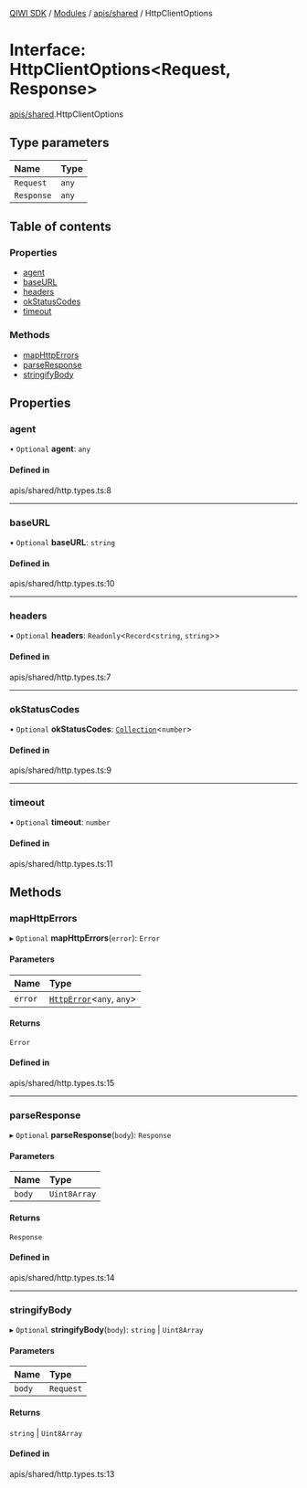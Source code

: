 [QIWI SDK](../README.md) / [Modules](../modules.md) / [apis/shared](../modules/apis_shared.md) / HttpClientOptions

# Interface: HttpClientOptions<Request, Response\>

[apis/shared](../modules/apis_shared.md).HttpClientOptions

## Type parameters

| Name | Type |
| :------ | :------ |
| `Request` | `any` |
| `Response` | `any` |

## Table of contents

### Properties

- [agent](apis_shared.HttpClientOptions.md#agent)
- [baseURL](apis_shared.HttpClientOptions.md#baseurl)
- [headers](apis_shared.HttpClientOptions.md#headers)
- [okStatusCodes](apis_shared.HttpClientOptions.md#okstatuscodes)
- [timeout](apis_shared.HttpClientOptions.md#timeout)

### Methods

- [mapHttpErrors](apis_shared.HttpClientOptions.md#maphttperrors)
- [parseResponse](apis_shared.HttpClientOptions.md#parseresponse)
- [stringifyBody](apis_shared.HttpClientOptions.md#stringifybody)

## Properties

### agent

• `Optional` **agent**: `any`

#### Defined in

apis/shared/http.types.ts:8

___

### baseURL

• `Optional` **baseURL**: `string`

#### Defined in

apis/shared/http.types.ts:10

___

### headers

• `Optional` **headers**: `Readonly`<`Record`<`string`, `string`\>\>

#### Defined in

apis/shared/http.types.ts:7

___

### okStatusCodes

• `Optional` **okStatusCodes**: [`Collection`](../modules/index.QIWI.md#collection)<`number`\>

#### Defined in

apis/shared/http.types.ts:9

___

### timeout

• `Optional` **timeout**: `number`

#### Defined in

apis/shared/http.types.ts:11

## Methods

### mapHttpErrors

▸ `Optional` **mapHttpErrors**(`error`): `Error`

#### Parameters

| Name | Type |
| :------ | :------ |
| `error` | [`HttpError`](../classes/index.QIWI.HttpError.md)<`any`, `any`\> |

#### Returns

`Error`

#### Defined in

apis/shared/http.types.ts:15

___

### parseResponse

▸ `Optional` **parseResponse**(`body`): `Response`

#### Parameters

| Name | Type |
| :------ | :------ |
| `body` | `Uint8Array` |

#### Returns

`Response`

#### Defined in

apis/shared/http.types.ts:14

___

### stringifyBody

▸ `Optional` **stringifyBody**(`body`): `string` \| `Uint8Array`

#### Parameters

| Name | Type |
| :------ | :------ |
| `body` | `Request` |

#### Returns

`string` \| `Uint8Array`

#### Defined in

apis/shared/http.types.ts:13
